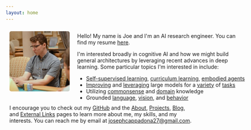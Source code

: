 ```yaml
---
layout: home
---
```


<div style="margin-bottom: 40px;">
  <div style="display: flex;">
    <div style="width: 160px; height: 160px; margin: 10px; flex-shrink: 0;">
      <img src="/assets/img/headshot.jpeg" style="border-radius: 5px;" />
    </div>
    <div style="margin: auto 0 auto 10px;">
      <p>Hello! My name is Joe and I'm an AI research engineer. You can find my resume <a href="https://drive.google.com/file/d/1NceWd17jSGyRr7OzRA6sLejfd1IAzcqC">here</a>.</p>
      <div>
        <p>I'm interested broadly in cognitive AI and how we might build general architectures by leveraging recent advances in deep learning. Some particular topics I'm interested in include:</p>
        <ul style="margin-bottom: 0px; white-space: nowrap;">
          <li><a href="https://arxiv.org/abs/2101.04882">Self-supervised learning</a>, <a href="https://arxiv.org/abs/2106.14876">curriculum learning</a>, <a href="https://arxiv.org/abs/2201.07207">embodied agents</a></li>
          <li><a href="https://arxiv.org/abs/2201.08860">Improving</a> and <a href="https://arxiv.org/abs/2002.08155">leveraging</a> large models for a <a href="https://arxiv.org/abs/2107.04132">variety</a> of <a href="https://arxiv.org/abs/2107.07502">tasks</a></li>
          <li>Utilizing <a href="https://arxiv.org/abs/2012.02757">commonsense</a> and <a href="https://academic.oup.com/bib/article-abstract/22/3/bbaa110/5854405">domain</a> knowledge</li>
          <li>Grounded <a href="https://arxiv.org/abs/1811.06966">language</a>, <a href="https://arxiv.org/abs/2009.07783">vision</a>, and <a href="https://arxiv.org/abs/2002.05201">behavior</a></li>
        </ul>
      </div>
    </div>
  </div>
  <div style="margin: 10px;">
    I encourage you to check out my <a href="https://github.com/josephcappadona">GitHub</a> and the <a href="/about">About</a>, <a href="/projects">Projects</a>, <a href="/blog">Blog</a>, and <a href="/external-links">External Links</a> pages to learn more about me, my skills, and my interests. You can reach me by email at <a href="mailto:josephcappadona27@gmail.com">josephcappadona27@gmail.com</a>.
  </div>
</div>
